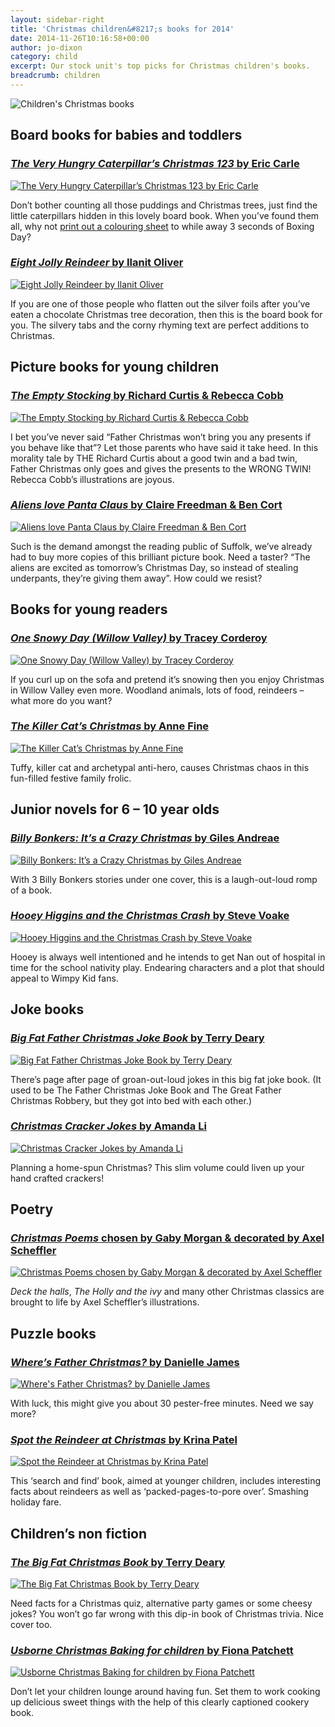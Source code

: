 ```yaml
---
layout: sidebar-right
title: 'Christmas children&#8217;s books for 2014'
date: 2014-11-26T10:16:58+00:00
author: jo-dixon
category: child
excerpt: Our stock unit's top picks for Christmas children's books.
breadcrumb: children
---
```

![Children's Christmas books](/images/featured/featured-christmas-childrens-books-2014.jpg)

## Board books for babies and toddlers

### [<cite>The Very Hungry Caterpillar’s Christmas 123</cite> by Eric Carle](https://suffolk.spydus.co.uk/cgi-bin/spydus.exe/ENQ/OPAC/BIBENQ/12258619?QRY=CTIBIB%3C%20IRN(44978468)&QRYTEXT=The%20very%20hungry%20caterpillar%27s%20Christmas%20123)

[![The Very Hungry Caterpillar’s Christmas 123 by Eric Carle](/images/article/the-very-hungry-caterpillars-christmas-123.jpg)](https://suffolk.spydus.co.uk/cgi-bin/spydus.exe/ENQ/OPAC/BIBENQ/12258619?QRY=CTIBIB%3C%20IRN(44978468)&QRYTEXT=The%20very%20hungry%20caterpillar%27s%20Christmas%20123)

Don’t bother counting all those puddings and Christmas trees, just find the little caterpillars hidden in this lovely board book. When you’ve found them all, why not <a href="http://www.eric-carle.com/ColoringSheet.jpg">print out a colouring sheet</a> to while away 3 seconds of Boxing Day?

### [<cite>Eight Jolly Reindeer</cite> by Ilanit Oliver](https://suffolk.spydus.co.uk/cgi-bin/spydus.exe/ENQ/OPAC/BIBENQ/12318476?QRY=CTIBIB%3C%20IRN(41339899)&QRYTEXT=Eight%20jolly%20reindeer)

[![Eight Jolly Reindeer by Ilanit Oliver](/images/article/eight-jolly-reindeer.jpg)](https://suffolk.spydus.co.uk/cgi-bin/spydus.exe/ENQ/OPAC/BIBENQ/12318476?QRY=CTIBIB%3C%20IRN(41339899)&QRYTEXT=Eight%20jolly%20reindeer)

If you are one of those people who flatten out the silver foils after you’ve eaten a chocolate Christmas tree decoration, then this is the board book for you. The silvery tabs and the corny rhyming text are perfect additions to Christmas.

## Picture books for young children

### [<cite>The Empty Stocking</cite> by Richard Curtis & Rebecca Cobb](http://suffolk.spydus.co.uk/cgi-bin/spydus.exe/ENQ/OPAC/BIBENQ/13078031?QRY=CTIBIB%3C%20IRN(12981604)&QRYTEXT=The%20empty%20stocking)

[![The Empty Stocking by Richard Curtis & Rebecca Cobb](/images/article/the-empty-stocking.jpg)](http://suffolk.spydus.co.uk/cgi-bin/spydus.exe/ENQ/OPAC/BIBENQ/13078031?QRY=CTIBIB%3C%20IRN(12981604)&QRYTEXT=The%20empty%20stocking)

I bet you’ve never said “Father Christmas won’t bring you any presents if you behave like that”? Let those parents who have said it take heed. In this morality tale by THE Richard Curtis about a good twin and a bad twin, Father Christmas only goes and gives the presents to the WRONG TWIN! Rebecca Cobb’s illustrations are joyous.

### [<cite>Aliens love Panta Claus</cite> by Claire Freedman & Ben Cort](http://suffolk.spydus.co.uk/cgi-bin/spydus.exe/ENQ/OPAC/BIBENQ/13103114?QRY=CTIBIB%3C%20IRN(1235177)&QRYTEXT=Aliens%20love%20Panta%20Claus)

[![Aliens love Panta Claus by Claire Freedman & Ben Cort](/images/article/aliens-love-panta-claus.jpg)](http://suffolk.spydus.co.uk/cgi-bin/spydus.exe/ENQ/OPAC/BIBENQ/13103114?QRY=CTIBIB%3C%20IRN(1235177)&QRYTEXT=Aliens%20love%20Panta%20Claus)

Such is the demand amongst the reading public of Suffolk, we’ve already had to buy more copies of this brilliant picture book. Need a taster? “The aliens are excited as tomorrow’s Christmas Day, so instead of stealing underpants, they’re giving them away”. How could we resist?

## Books for young readers

### [<cite>One Snowy Day (Willow Valley)</cite> by Tracey Corderoy](http://suffolk.spydus.co.uk/cgi-bin/spydus.exe/ENQ/OPAC/BIBENQ/16108662?QRY=CTIBIB%3C%20IRN(14023371)&QRYTEXT=One%20snowy%20day)

[![One Snowy Day (Willow Valley) by Tracey Corderoy](/images/article/one-snowy-day-willow-valley.jpg)](http://suffolk.spydus.co.uk/cgi-bin/spydus.exe/ENQ/OPAC/BIBENQ/16108662?QRY=CTIBIB%3C%20IRN(14023371)&QRYTEXT=One%20snowy%20day)

If you curl up on the sofa and pretend it’s snowing then you enjoy Christmas in Willow Valley even more. Woodland animals, lots of food, reindeers &#8211; what more do you want?

### [<cite>The Killer Cat’s Christmas</cite> by Anne Fine](http://suffolk.spydus.co.uk/cgi-bin/spydus.exe/ENQ/OPAC/BIBENQ/836932?QRY=CTIBIB%3C%20IRN(167954)&QRYTEXT=The%20killer%20cat%27s%20Christmas)

[![The Killer Cat’s Christmas by Anne Fine](/images/article/the-killer-cats-christmas.jpg)](http://suffolk.spydus.co.uk/cgi-bin/spydus.exe/ENQ/OPAC/BIBENQ/836932?QRY=CTIBIB%3C%20IRN(167954)&QRYTEXT=The%20killer%20cat%27s%20Christmas)

Tuffy, killer cat and archetypal anti-hero, causes Christmas chaos in this fun-filled festive family frolic.

## Junior novels for 6 – 10 year olds

### [<cite>Billy Bonkers: It’s a Crazy Christmas</cite> by Giles Andreae](http://suffolk.spydus.co.uk/cgi-bin/spydus.exe/ENQ/OPAC/BIBENQ/886045?QRY=CTIBIB%3C%20IRN(40990091)&QRYTEXT=It%27s%20a%20crazy%20Christmas)

[![Billy Bonkers: It’s a Crazy Christmas by Giles Andreae](/images/article/billy-bonkers-its-a-crazy-christmas.jpg)](http://suffolk.spydus.co.uk/cgi-bin/spydus.exe/ENQ/OPAC/BIBENQ/886045?QRY=CTIBIB%3C%20IRN(40990091)&QRYTEXT=It%27s%20a%20crazy%20Christmas)

With 3 Billy Bonkers stories under one cover, this is a laugh-out-loud romp of a book.

### [<cite>Hooey Higgins and the Christmas Crash</cite> by Steve Voake](http://suffolk.spydus.co.uk/cgi-bin/spydus.exe/ENQ/OPAC/BIBENQ/906620?QRY=CTIBIB%3C%20IRN(41339409)&QRYTEXT=Hooey%20Higgins%20and%20the%20Christmas%20crash)

[![Hooey Higgins and the Christmas Crash by Steve Voake](/images/article/hooey-higgins-and-the-christmas-crash.jpg)](http://suffolk.spydus.co.uk/cgi-bin/spydus.exe/ENQ/OPAC/BIBENQ/906620?QRY=CTIBIB%3C%20IRN(41339409)&QRYTEXT=Hooey%20Higgins%20and%20the%20Christmas%20crash)

Hooey is always well intentioned and he intends to get Nan out of hospital in time for the school nativity play. Endearing characters and a plot that should appeal to Wimpy Kid fans.

## Joke books

### [<cite>Big Fat Father Christmas Joke Book</cite> by Terry Deary](http://suffolk.spydus.co.uk/cgi-bin/spydus.exe/ENQ/OPAC/BIBENQ/3612651?QRY=CTIBIB%3C%20IRN(45373073)&QRYTEXT=Big%20Fat%20Father%20Christmas%20Joke%20Book)

[![Big Fat Father Christmas Joke Book by Terry Deary](/images/article/big-fat-father-christmas-joke-book.jpg)](http://suffolk.spydus.co.uk/cgi-bin/spydus.exe/ENQ/OPAC/BIBENQ/3612651?QRY=CTIBIB%3C%20IRN(45373073)&QRYTEXT=Big%20Fat%20Father%20Christmas%20Joke%20Book)

There’s page after page of groan-out-loud jokes in this big fat joke book. (It used to be The Father Christmas Joke Book and The Great Father Christmas Robbery, but they got into bed with each other.)

### [<cite>Christmas Cracker Jokes</cite> by Amanda Li](https://suffolk.spydus.co.uk/cgi-bin/spydus.exe/ENQ/OPAC/BIBENQ/14421925?QRY=CTIBIB%3C%20IRN(41340327)&QRYTEXT=Christmas%20cracker%20jokes)

[![Christmas Cracker Jokes by Amanda Li](/images/article/christmas-cracker-jokes.jpg)](https://suffolk.spydus.co.uk/cgi-bin/spydus.exe/ENQ/OPAC/BIBENQ/14421925?QRY=CTIBIB%3C%20IRN(41340327)&QRYTEXT=Christmas%20cracker%20jokes)

Planning a home-spun Christmas? This slim volume could liven up your hand crafted crackers!

## Poetry

### [<cite>Christmas Poems</cite> chosen by Gaby Morgan & decorated by Axel Scheffler](https://suffolk.spydus.co.uk/cgi-bin/spydus.exe/ENQ/OPAC/BIBENQ/14149060?QRY=CTIBIB%3C%20IRN(78175)&QRYTEXT=Christmas%20poems)

[![Christmas Poems chosen by Gaby Morgan & decorated by Axel Scheffler](/images/article/christmas-poems.jpg)](https://suffolk.spydus.co.uk/cgi-bin/spydus.exe/ENQ/OPAC/BIBENQ/14149060?QRY=CTIBIB%3C%20IRN(78175)&QRYTEXT=Christmas%20poems)

<cite>Deck the halls</cite>, <cite>The Holly and the ivy</cite> and many other Christmas classics are brought to life by Axel Scheffler’s illustrations.

## Puzzle books

### [<cite>Where&#8217;s Father Christmas?</cite> by Danielle James](https://suffolk.spydus.co.uk/cgi-bin/spydus.exe/ENQ/OPAC/BIBENQ/14153482?QRY=CTIBIB%3C%20IRN(26015648)&QRYTEXT=Where%27s%20Father%20Christmas%3F)

[![Where's Father Christmas? by Danielle James](/images/article/wheres-father-christmas.jpg)](https://suffolk.spydus.co.uk/cgi-bin/spydus.exe/ENQ/OPAC/BIBENQ/14153482?QRY=CTIBIB%3C%20IRN(26015648)&QRYTEXT=Where%27s%20Father%20Christmas%3F)

With luck, this might give you about 30 pester-free minutes. Need we say more?

### [<cite>Spot the Reindeer at Christmas</cite> by Krina Patel](https://suffolk.spydus.co.uk/cgi-bin/spydus.exe/ENQ/OPAC/BIBENQ/14159410?QRY=CTIBIB%3C%20IRN(42635867)&QRYTEXT=Spot%20the%20reindeer%20at%20Christmas)

[![Spot the Reindeer at Christmas by Krina Patel](/images/article/spot-the-reindeer-at-christmas.jpg)](https://suffolk.spydus.co.uk/cgi-bin/spydus.exe/ENQ/OPAC/BIBENQ/14159410?QRY=CTIBIB%3C%20IRN(42635867)&QRYTEXT=Spot%20the%20reindeer%20at%20Christmas)

This &#8216;search and find&#8217; book, aimed at younger children, includes interesting facts about reindeers as well as &#8216;packed-pages-to-pore over&#8217;. Smashing holiday fare.

## Children&#8217;s non fiction

### [<cite>The Big Fat Christmas Book</cite> by Terry Deary](http://suffolk.spydus.co.uk/cgi-bin/spydus.exe/ENQ/OPAC/BIBENQ/16095583?QRY=CTIBIB%3C%20IRN(44637586)&QRYTEXT=The%20big%20fat%20Christmas%20book)

[![The Big Fat Christmas Book by Terry Deary](/images/article/the-big-fat-christmas-book.jpg)](http://suffolk.spydus.co.uk/cgi-bin/spydus.exe/ENQ/OPAC/BIBENQ/16095583?QRY=CTIBIB%3C%20IRN(44637586)&QRYTEXT=The%20big%20fat%20Christmas%20book)

Need facts for a Christmas quiz, alternative party games or some cheesy jokes? You won’t go far wrong with this dip-in book of Christmas trivia. Nice cover too.

### [<cite>Usborne Christmas Baking for children</cite> by Fiona Patchett](http://suffolk.spydus.co.uk/cgi-bin/spydus.exe/ENQ/OPAC/BIBENQ/917982?QRY=CTIBIB%3C%20IRN(1973490)&QRYTEXT=Usborne%20christmas%20baking%20book%20for%20children)

[![Usborne Christmas Baking for children by Fiona Patchett](/images/article/usborne-christmas-baking-for-children.jpg)](http://suffolk.spydus.co.uk/cgi-bin/spydus.exe/ENQ/OPAC/BIBENQ/917982?QRY=CTIBIB%3C%20IRN(1973490)&QRYTEXT=Usborne%20christmas%20baking%20book%20for%20children)

Don’t let your children lounge around having fun. Set them to work cooking up delicious sweet things with the help of this clearly captioned cookery book.

